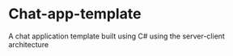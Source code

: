 # Chat-app-template
A chat application template built using C# using the server-client architecture

